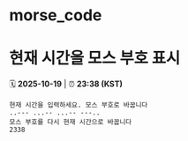 # morse_code
# 현재 시간을 모스 부호 표시
<!-- MORSE_TIME_START -->
🗓️ **2025-10-19** | ⏰ **23:38 (KST)**

```
현재 시간을 입력하세요. 모스 부호로 바꿉니다
..--- ...-- ...-- ---..
모스 부호를 다시 현재 시간으로 바꿉니다
2338
```
<!-- MORSE_TIME_END -->
